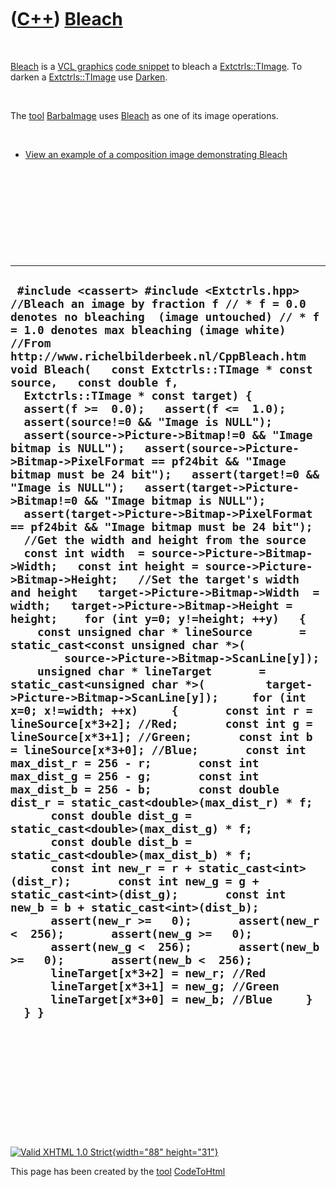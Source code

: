 



 

 

 

 

 

([C++](Cpp.htm)) [Bleach](CppBleach.htm)
========================================

 

[Bleach](CppBleach.htm) is a [VCL graphics](CppVclGraphics.htm) [code
snippet](CppVclCodeSnippets.htm) to bleach a
[Extctrls::TImage](CppTImage.htm). To darken a
[Extctrls::TImage](CppTImage.htm) use [Darken](CppDarken.htm).

 

The [tool](Tools.htm) [BarbaImage](ToolBarbaImage.htm) uses
[Bleach](CppBleach.htm) as one of its image operations.

 

-   [View an example of a composition image demonstrating
    Bleach](CppBleach.png)

 

 

 

 

 

  -------------------------------------------------------------------------------------------------------------------------------------------------------------------------------------------------------------------------------------------------------------------------------------------------------------------------------------------------------------------------------------------------------------------------------------------------------------------------------------------------------------------------------------------------------------------------------------------------------------------------------------------------------------------------------------------------------------------------------------------------------------------------------------------------------------------------------------------------------------------------------------------------------------------------------------------------------------------------------------------------------------------------------------------------------------------------------------------------------------------------------------------------------------------------------------------------------------------------------------------------------------------------------------------------------------------------------------------------------------------------------------------------------------------------------------------------------------------------------------------------------------------------------------------------------------------------------------------------------------------------------------------------------------------------------------------------------------------------------------------------------------------------------------------------------------------------------------------------------------------------------------------------------------------------------------------------------------------------------------------------------------------------------------------------------------------------------------------------------------------------------------------------------------------------------------------------------------------------------------------------------------------------------------------------------------------------------------------------------------------------------------------------
  ` #include <cassert> #include <Extctrls.hpp>  //Bleach an image by fraction f // * f = 0.0 denotes no bleaching  (image untouched) // * f = 1.0 denotes max bleaching (image white) //From http://www.richelbilderbeek.nl/CppBleach.htm void Bleach(   const Extctrls::TImage * const source,   const double f,                      Extctrls::TImage * const target) {   assert(f >=  0.0);   assert(f <=  1.0);   assert(source!=0 && "Image is NULL");   assert(source->Picture->Bitmap!=0 && "Image bitmap is NULL");   assert(source->Picture->Bitmap->PixelFormat == pf24bit && "Image bitmap must be 24 bit");   assert(target!=0 && "Image is NULL");   assert(target->Picture->Bitmap!=0 && "Image bitmap is NULL");   assert(target->Picture->Bitmap->PixelFormat == pf24bit && "Image bitmap must be 24 bit");   //Get the width and height from the source   const int width  = source->Picture->Bitmap->Width;   const int height = source->Picture->Bitmap->Height;   //Set the target's width and height   target->Picture->Bitmap->Width  = width;   target->Picture->Bitmap->Height = height;    for (int y=0; y!=height; ++y)   {     const unsigned char * lineSource       = static_cast<const unsigned char *>(         source->Picture->Bitmap->ScanLine[y]);     unsigned char * lineTarget       = static_cast<unsigned char *>(         target->Picture->Bitmap->ScanLine[y]);     for (int x=0; x!=width; ++x)     {       const int r = lineSource[x*3+2]; //Red;       const int g = lineSource[x*3+1]; //Green;       const int b = lineSource[x*3+0]; //Blue;       const int max_dist_r = 256 - r;       const int max_dist_g = 256 - g;       const int max_dist_b = 256 - b;       const double dist_r = static_cast<double>(max_dist_r) * f;       const double dist_g = static_cast<double>(max_dist_g) * f;       const double dist_b = static_cast<double>(max_dist_b) * f;       const int new_r = r + static_cast<int>(dist_r);       const int new_g = g + static_cast<int>(dist_g);       const int new_b = b + static_cast<int>(dist_b);       assert(new_r >=   0);       assert(new_r <  256);       assert(new_g >=   0);       assert(new_g <  256);       assert(new_b >=   0);       assert(new_b <  256);       lineTarget[x*3+2] = new_r; //Red       lineTarget[x*3+1] = new_g; //Green       lineTarget[x*3+0] = new_b; //Blue     }   } }`
  -------------------------------------------------------------------------------------------------------------------------------------------------------------------------------------------------------------------------------------------------------------------------------------------------------------------------------------------------------------------------------------------------------------------------------------------------------------------------------------------------------------------------------------------------------------------------------------------------------------------------------------------------------------------------------------------------------------------------------------------------------------------------------------------------------------------------------------------------------------------------------------------------------------------------------------------------------------------------------------------------------------------------------------------------------------------------------------------------------------------------------------------------------------------------------------------------------------------------------------------------------------------------------------------------------------------------------------------------------------------------------------------------------------------------------------------------------------------------------------------------------------------------------------------------------------------------------------------------------------------------------------------------------------------------------------------------------------------------------------------------------------------------------------------------------------------------------------------------------------------------------------------------------------------------------------------------------------------------------------------------------------------------------------------------------------------------------------------------------------------------------------------------------------------------------------------------------------------------------------------------------------------------------------------------------------------------------------------------------------------------------------------------

 

 

 

 

 





 

[![Valid XHTML 1.0 Strict](valid-xhtml10.png){width="88"
height="31"}](http://validator.w3.org/check?uri=referer)

This page has been created by the [tool](Tools.htm)
[CodeToHtml](ToolCodeToHtml.htm)
